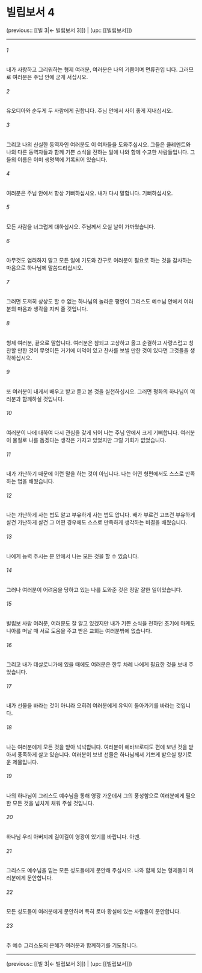 # 빌립보서 4

(previous:: [[빌 3|← 빌립보서 3]]) | (up:: [[빌립보서]])

***




###### 1 

내가 사랑하고 그리워하는 형제 여러분, 여러분은 나의 기쁨이며 면류관입 니다. 그러므로 여러분은 주님 안에 굳게 서십시오. 



###### 2 

유오디아와 순두게 두 사람에게 권합니다. 주님 안에서 사이 좋게 지내십시오. 



###### 3 

그리고 나의 신실한 동역자인 여러분도 이 여자들을 도와주십시오. 그들은 클레멘트와 나의 다른 동역자들과 함께 기쁜 소식을 전하는 일에 나와 함께 수고한 사람들입니다. 그들의 이름은 이미 생명책에 기록되어 있습니다. 



###### 4 

여러분은 주님 안에서 항상 기뻐하십시오. 내가 다시 말합니다. 기뻐하십시오. 



###### 5 

모든 사람을 너그럽게 대하십시오. 주님께서 오실 날이 가까웠습니다. 



###### 6 

아무것도 염려하지 말고 모든 일에 기도와 간구로 여러분이 필요로 하는 것을 감사하는 마음으로 하나님께 말씀드리십시오. 



###### 7 

그러면 도저히 상상도 할 수 없는 하나님의 놀라운 평안이 그리스도 예수님 안에서 여러분의 마음과 생각을 지켜 줄 것입니다. 



###### 8 

형제 여러분, 끝으로 말합니다. 여러분은 참되고 고상하고 옳고 순결하고 사랑스럽고 칭찬할 만한 것이 무엇이든 거기에 미덕이 있고 찬사를 보낼 만한 것이 있다면 그것들을 생각하십시오. 



###### 9 

또 여러분이 내게서 배우고 받고 듣고 본 것을 실천하십시오. 그러면 평화의 하나님이 여러분과 함께하실 것입니다. 



###### 10 

여러분이 나에 대하여 다시 관심을 갖게 되어 나는 주님 안에서 크게 기뻐합니다. 여러분이 물질로 나를 돕겠다는 생각은 가지고 있었지만 그럴 기회가 없었습니다. 



###### 11 

내가 가난하기 때문에 이런 말을 하는 것이 아닙니다. 나는 어떤 형편에서도 스스로 만족하는 법을 배웠습니다. 



###### 12 

나는 가난하게 사는 법도 알고 부유하게 사는 법도 압니다. 배가 부르건 고프건 부유하게 살건 가난하게 살건 그 어떤 경우에도 스스로 만족하게 생각하는 비결을 배웠습니다. 



###### 13 

나에게 능력 주시는 분 안에서 나는 모든 것을 할 수 있습니다. 



###### 14 

그러나 여러분이 어려움을 당하고 있는 나를 도와준 것은 정말 잘한 일이었습니다. 



###### 15 

빌립보 사람 여러분, 여러분도 잘 알고 있겠지만 내가 기쁜 소식을 전하던 초기에 마케도니아를 떠날 때 서로 도움을 주고 받은 교회는 여러분밖에 없습니다. 



###### 16 

그리고 내가 데살로니가에 있을 때에도 여러분은 한두 차례 나에게 필요한 것을 보내 주었습니다. 



###### 17 

내가 선물을 바라는 것이 아니라 오히려 여러분에게 유익이 돌아가기를 바라는 것입니다. 



###### 18 

나는 여러분에게 모든 것을 받아 넉넉합니다. 여러분이 에바브로디도 편에 보낸 것을 받아서 풍족하게 살고 있습니다. 여러분이 보낸 선물은 하나님께서 기쁘게 받으실 향기로운 제물입니다. 



###### 19 

나의 하나님이 그리스도 예수님을 통해 영광 가운데서 그의 풍성함으로 여러분에게 필요한 모든 것을 넘치게 채워 주실 것입니다. 



###### 20 

하나님 우리 아버지께 길이길이 영광이 있기를 바랍니다. 아멘. 



###### 21 

그리스도 예수님을 믿는 모든 성도들에게 문안해 주십시오. 나와 함께 있는 형제들이 여러분에게 문안합니다. 



###### 22 

모든 성도들이 여러분에게 문안하며 특히 로마 황실에 있는 사람들이 문안합니다. 



###### 23 

주 예수 그리스도의 은혜가 여러분과 함께하기를 기도합니다.

***

(previous:: [[빌 3|← 빌립보서 3]]) | (up:: [[빌립보서]])
